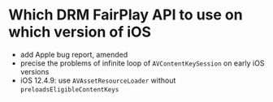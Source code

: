 # Which DRM FairPlay API to use on which version of iOS

- add Apple bug report, amended
- precise the problems of infinite loop of `AVContentKeySession` on early iOS versions
- iOS 12.4.9: use `AVAssetResourceLoader` without `preloadsEligibleContentKeys`
